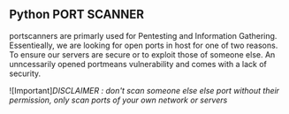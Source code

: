 ## Python PORT SCANNER

portscanners are primarly used for Pentesting and Information Gathering. Essentieally, we are looking for open ports in host for one of two reasons. To ensure our servers are secure or to exploit those of someone else. An unncessarily opened portmeans vulnerability and comes with a lack of security.

![Important]<em>DISCLAIMER : don't scan someone else else port without their permission, only scan ports of your own network or servers</em>